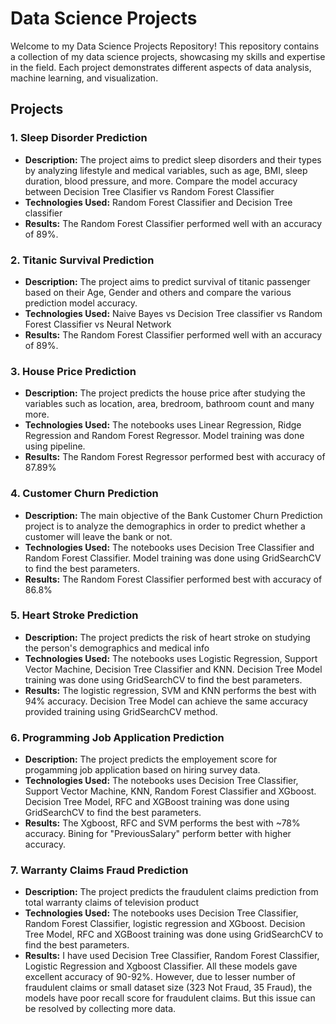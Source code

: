 # Data Science Projects

Welcome to my Data Science Projects Repository! This repository contains a collection of my data science projects, showcasing my skills and expertise in the field. Each project demonstrates different aspects of data analysis, machine learning, and visualization.

## Projects

### 1. Sleep Disorder Prediction

- **Description:** The project aims to predict sleep disorders and their types by analyzing lifestyle and medical variables, such as age, BMI, sleep duration, blood pressure, and more. Compare the model accuracy between Decision Tree Clasifier vs Random Forest Classifier
- **Technologies Used:** Random Forest Classifier and Decision Tree classifier
- **Results:** The Random Forest Classifier performed well with an accuracy of 89%.

### 2. Titanic Survival Prediction

- **Description:** The project aims to predict survival of titanic passenger based on their Age, Gender and others and compare the various prediction model accuracy.
- **Technologies Used:** Naive Bayes vs Decision Tree classifier vs Random Forest Classifier vs Neural Network
- **Results:** The Random Forest Classifier performed well with an accuracy of 89%.

### 3. House Price Prediction

- **Description:** The project predicts the house price after studying the variables such as location, area, bredroom, bathroom count and many more.
- **Technologies Used:** The notebooks uses Linear Regression, Ridge Regression and Random Forest Regressor. Model training was done using pipeline.
- **Results:** The Random Forest Regressor performed best with accuracy of 87.89%

### 4. Customer Churn Prediction

- **Description:** The main objective of the Bank Customer Churn Prediction project is to analyze the demographics in order to predict whether a customer will leave the bank or not.
- **Technologies Used:** The notebooks uses Decision Tree Classifier and Random Forest Classifier. Model training was done using GridSearchCV to find the best parameters.
- **Results:** The Random Forest Classifier performed best with accuracy of 86.8%

### 5. Heart Stroke Prediction

- **Description:** The project predicts the risk of heart stroke on studying the person's demographics and medical info
- **Technologies Used:** The notebooks uses Logistic Regression, Support Vector Machine, Decision Tree Classifier and KNN. Decision Tree Model training was done using GridSearchCV to find the best parameters.
- **Results:** The logistic regression, SVM and KNN performs the best with 94% accuracy. Decision Tree Model can achieve the same accuracy provided training using GridSearchCV method.

### 6. Programming Job Application Prediction

- **Description:** The project predicts the employement score for progamming job application based on hiring survey data.
- **Technologies Used:** The notebooks uses Decision Tree Classifier, Support Vector Machine, KNN, Random Forest Classifier and XGboost. Decision Tree Model, RFC and XGBoost training was done using GridSearchCV to find the best parameters.
- **Results:** The Xgboost, RFC and SVM performs the best with ~78% accuracy. Bining for "PreviousSalary" perform better with higher accuracy.

### 7. Warranty Claims Fraud Prediction

- **Description:** The project predicts the fraudulent claims prediction from total warranty claims of television product
- **Technologies Used:** The notebooks uses Decision Tree Classifier, Random Forest Classifier, logistic regression and XGboost. Decision Tree Model, RFC and XGBoost training was done using GridSearchCV to find the best parameters.
- **Results:** I have used Decision Tree Classifier, Random Forest Classifier, Logistic Regression and Xgboost Classifier. All these models gave excellent accuracy of 90-92%. However, due to lesser number of fraudulent claims or small dataset size (323 Not Fraud, 35 Fraud), the models have poor recall score for fraudulent claims. But this issue can be resolved by collecting more data.
